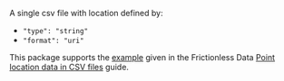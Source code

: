 A single csv file with location defined by:

- `"type": "string"`
- `"format": "uri"`

This package supports the [example](https://frictionlessdata.io/guides/point-location-data/#6.-use-a-uniform-resource-identifier-to-reference-a-location) given in the Frictionless Data [Point location data in CSV files](https://frictionlessdata.io/guides/point-location-data/) guide.
